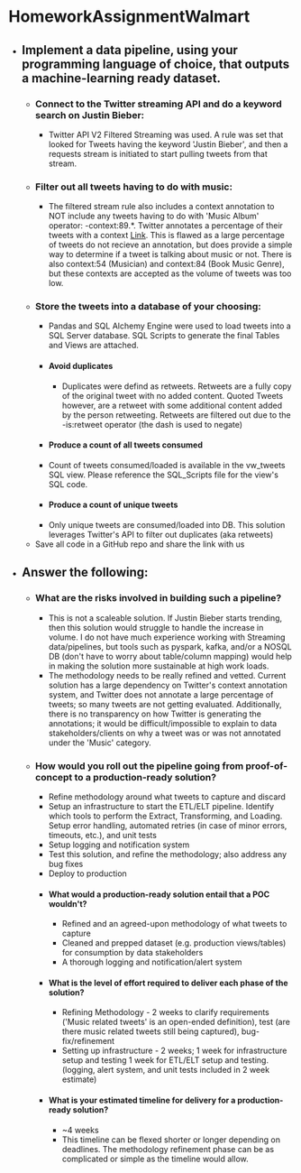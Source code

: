 # HomeworkAssignmentWalmart

* ## Implement a data pipeline, using your programming language of choice, that outputs a machine-learning ready dataset. ##
  * ### Connect to the Twitter streaming API and do a keyword search on Justin Bieber: ###
      * Twitter API V2 Filtered Streaming was used. A rule was set that looked for Tweets having the keyword 'Justin Bieber', and then a requests stream is initiated to start pulling tweets from that stream.
  * ### Filter out all tweets having to do with music: ###
      * The filtered stream rule also includes a context annotation to NOT include any tweets having to do with 'Music Album' operator: -context:89.*. Twitter annotates a percentage of their tweets with a context [Link](https://developer.twitter.com/en/docs/twitter-api/annotations/faq). This is flawed as a large percentage of tweets do not recieve an annotation, but does provide a simple way to determine if a tweet is talking about music or not. There is also context:54 (Musician) and context:84 (Book Music Genre), but these contexts are accepted as the volume of tweets was too low.
  * ### Store the tweets into a database of your choosing: ###   
    * Pandas and SQL Alchemy Engine were used to load tweets into a SQL Server database. SQL Scripts to generate the final Tables and Views are attached. 
    * #### Avoid duplicates ####  
        * Duplicates were defind as retweets. Retweets are a fully copy of the original tweet with no added content. Quoted Tweets however, are a retweet with some additional content added by the person retweeting. Retweets are filtered out due to the -is:retweet operator (the dash is used to negate)
    * #### Produce a count of all tweets consumed ####
     * Count of tweets consumed/loaded is available in the vw_tweets SQL view. Please reference the SQL_Scripts file for the view's SQL code.
    * #### Produce a count of unique tweets ####
     * Only unique tweets are consumed/loaded into DB. This solution leverages Twitter's API to filter out duplicates (aka retweets)
  * Save all code in a GitHub repo and share the link with us
* ## Answer the following: ##
    * ### What are the risks involved in building such a pipeline? ###  
        * This is not a scaleable solution. If Justin Bieber starts trending, then this solution would struggle to handle the increase in volume. I do not have much experience working with Streaming data/pipelines, but tools such as pyspark, kafka, and/or a NOSQL DB (don't have to worry about table/column mapping) would help in making the solution more sustainable at high work loads.
        * The methodology needs to be really refined and vetted. Current solution has a large dependency on Twitter's context annotation system, and Twitter does not annotate a large percentage of tweets; so many tweets are not getting evaluated. Additionally, there is no transparency on how Twitter is generating the annotations; it would be difficult/impossible to explain to data stakeholders/clients on why a tweet was or was not annotated under the 'Music' category.
    * ### How would you roll out the pipeline going from proof-of-concept to a production-ready solution? ###
      * Refine methodology around what tweets to capture and discard
      * Setup an infrastructure to start the ETL/ELT pipeline. Identify which tools to perform the Extract, Transforming, and Loading. Setup error handling, automated retries (in case of minor errors, timeouts, etc.), and unit tests
      * Setup logging and notification system
      * Test this solution, and refine the methodology; also address any bug fixes
      * Deploy to production
      * #### What would a production-ready solution entail that a POC wouldn't? ####
        * Refined and an agreed-upon methodology of what tweets to capture
        * Cleaned and prepped dataset (e.g. production views/tables) for consumption by data stakeholders
        * A thorough logging and notification/alert system
      * #### What is the level of effort required to deliver each phase of the solution? ####
        * Refining Methodology - 2 weeks to clarify requirements ('Music related tweets' is an open-ended definition), test (are there music related tweets still being captured), bug-fix/refinement
        * Setting up infrastructure - 2 weeks; 1 week for infrastructure setup and testing 1 week for ETL/ELT setup and testing. (logging, alert system, and unit tests included in 2 week estimate)
      * #### What is your estimated timeline for delivery for a production-ready solution? ####
        * ~4 weeks
        * This timeline can be flexed shorter or longer depending on deadlines. The methodology refinement phase can be as complicated or simple as the timeline would allow. 
